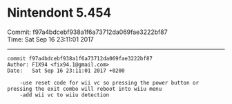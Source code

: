 # Nintendont 5.454
Commit: f97a4bdcebf938a1f6a73712da069fae3222bf87  
Time: Sat Sep 16 23:11:01 2017   

-----

```
commit f97a4bdcebf938a1f6a73712da069fae3222bf87
Author: FIX94 <fix94.1@gmail.com>
Date:   Sat Sep 16 23:11:01 2017 +0200

    -use reset code for wii vc so pressing the power button or pressing the exit combo will reboot into wiiu menu
    -add wii vc to wiiu detection
```

